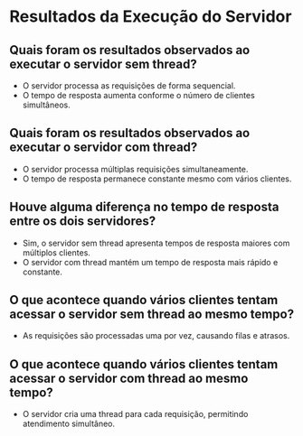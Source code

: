 # Resultados da Execução do Servidor

## Quais foram os resultados observados ao executar o servidor sem thread?
- O servidor processa as requisições de forma sequencial.
- O tempo de resposta aumenta conforme o número de clientes simultâneos.

## Quais foram os resultados observados ao executar o servidor com thread?
- O servidor processa múltiplas requisições simultaneamente.
- O tempo de resposta permanece constante mesmo com vários clientes.

## Houve alguma diferença no tempo de resposta entre os dois servidores?
- Sim, o servidor sem thread apresenta tempos de resposta maiores com múltiplos clientes.
- O servidor com thread mantém um tempo de resposta mais rápido e constante.

## O que acontece quando vários clientes tentam acessar o servidor sem thread ao mesmo tempo?
- As requisições são processadas uma por vez, causando filas e atrasos.

## O que acontece quando vários clientes tentam acessar o servidor com thread ao mesmo tempo?
- O servidor cria uma thread para cada requisição, permitindo atendimento simultâneo.